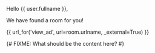 Hello {{ user.fullname }},

We have found a room for you!

{{ url_for('view_ad', url=room.urlname, _external=True) }}

{# FIXME: What should be the content here? #}
